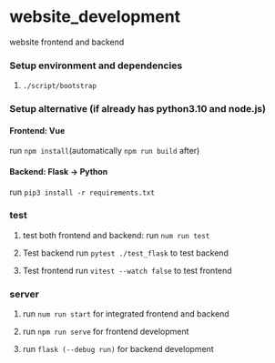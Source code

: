 # website_development
website frontend and backend

### Setup environment and dependencies
1. `./script/bootstrap`

### Setup alternative (if already has python3.10 and node.js)
#### Frontend: Vue
run `npm install`(automatically `npm run build` after)

#### Backend: Flask -> Python  
run `pip3 install -r requirements.txt`

### test
1. test both frontend and backend:
run `num run test`  

2. Test backend
run `pytest ./test_flask` to test backend

3. Test frontend
run `vitest --watch false` to test frontend

### server
1. run `num run start` for integrated frontend and backend  

2. run `npm run serve` for frontend development

3. run `flask (--debug run)` for backend development




